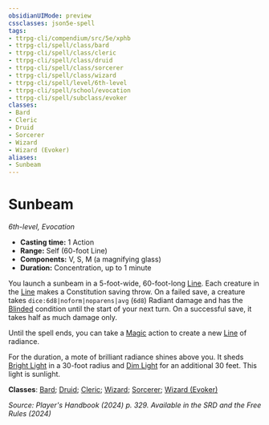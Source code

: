```yaml
---
obsidianUIMode: preview
cssclasses: json5e-spell
tags:
- ttrpg-cli/compendium/src/5e/xphb
- ttrpg-cli/spell/class/bard
- ttrpg-cli/spell/class/cleric
- ttrpg-cli/spell/class/druid
- ttrpg-cli/spell/class/sorcerer
- ttrpg-cli/spell/class/wizard
- ttrpg-cli/spell/level/6th-level
- ttrpg-cli/spell/school/evocation
- ttrpg-cli/spell/subclass/evoker
classes:
- Bard
- Cleric
- Druid
- Sorcerer
- Wizard
- Wizard (Evoker)
aliases:
- Sunbeam
---
```

# Sunbeam
*6th-level, Evocation*  


- **Casting time:** 1 Action
- **Range:** Self (60-foot Line)
- **Components:** V, S, M (a magnifying glass)
- **Duration:** Concentration, up to 1 minute

You launch a sunbeam in a 5-foot-wide, 60-foot-long [Line](Інструменти%20ДМ/CLI/rules/variant-rules/line-area-of-effect-xphb.md). Each creature in the [Line](Інструменти%20ДМ/CLI/rules/variant-rules/line-area-of-effect-xphb.md) makes a Constitution saving throw. On a failed save, a creature takes `dice:6d8|noform|noparens|avg` (`6d8`) Radiant damage and has the [Blinded](Інструменти%20ДМ/CLI/rules/conditions.md#Blinded) condition until the start of your next turn. On a successful save, it takes half as much damage only.

Until the spell ends, you can take a [Magic](Інструменти%20ДМ/CLI/rules/actions.md#Magic) action to create a new [Line](Інструменти%20ДМ/CLI/rules/variant-rules/line-area-of-effect-xphb.md) of radiance.

For the duration, a mote of brilliant radiance shines above you. It sheds [Bright Light](Інструменти%20ДМ/CLI/rules/variant-rules/bright-light-xphb.md) in a 30-foot radius and [Dim Light](Інструменти%20ДМ/CLI/rules/variant-rules/dim-light-xphb.md) for an additional 30 feet. This light is sunlight.

**Classes**: [Bard](Інструменти%20ДМ/CLI/lists/list-spells-classes-bard.md); [Druid](Інструменти%20ДМ/CLI/lists/list-spells-classes-druid.md); [Cleric](Інструменти%20ДМ/CLI/lists/list-spells-classes-cleric.md); [Wizard](Інструменти%20ДМ/CLI/lists/list-spells-classes-wizard.md); [Sorcerer](Інструменти%20ДМ/CLI/lists/list-spells-classes-sorcerer.md); [Wizard (Evoker)](Інструменти%20ДМ/CLI/lists/list-spells-classes-evoker-xphb.md "subclass=XPHB;class=XPHB")

*Source: Player's Handbook (2024) p. 329. Available in the <span title='Systems Reference Document (5.2)'>SRD</span> and the Free Rules (2024)*